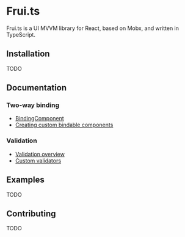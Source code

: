 # Frui.ts

Frui.ts is a UI MVVM library for React, based on Mobx, and written in TypeScript.

## Installation

TODO

## Documentation

### Two-way binding

* [BindingComponent](docs/binding/bindingComponent.md)
* [Creating custom bindable components](docs/binding/customComponent.md)

### Validation

* [Validation overview](docs/validation/overview.md)
* [Custom validators](docs/validation/customValidators.md)

## Examples

TODO

## Contributing

TODO